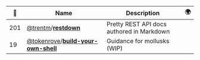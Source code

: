 |:star2: | Name | Description | 🌍|
|---|---|---|---|
|201|[@trentm](https://github.com/trentm)/[**restdown**](https://github.com/trentm/restdown)|Pretty REST API docs authored in Markdown||
|19|[@tokenrove](https://github.com/tokenrove)/[**build-your-own-shell**](https://github.com/tokenrove/build-your-own-shell)|Guidance for mollusks (WIP)||

